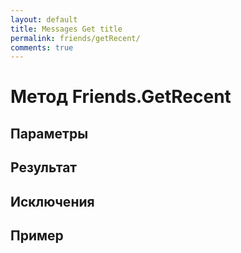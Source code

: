 ```yaml
---
layout: default
title: Messages Get title
permalink: friends/getRecent/
comments: true
---
```


# Метод Friends.GetRecent

## Параметры

## Результат

## Исключения

## Пример
```csharp

```
